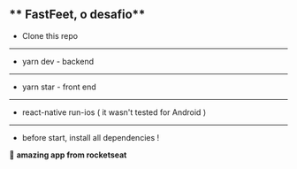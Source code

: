 ** FastFeet, o desafio**
---
- Clone this repo
---
- yarn dev - backend
---
- yarn star - front end
---
- react-native run-ios ( it wasn't tested for Android )
---

* before start, install all dependencies !

🚀 **amazing app from rocketseat**



